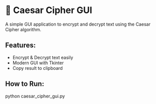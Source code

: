# 🔐 Caesar Cipher GUI
A simple GUI application to encrypt and decrypt text using the Caesar Cipher algorithm.

## Features:
- Encrypt & Decrypt text easily
- Modern GUI with Tkinter
- Copy result to clipboard

## How to Run:
python caesar_cipher_gui.py
